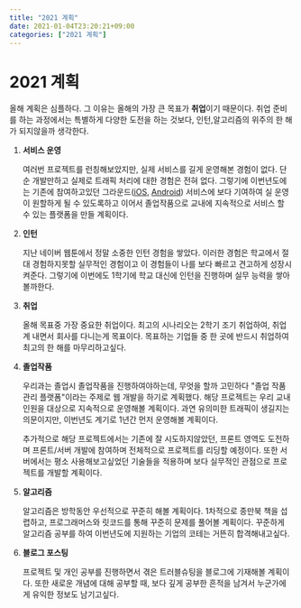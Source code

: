 ```yaml
---
title: "2021 계획"
date: 2021-01-04T23:20:21+09:00
categories: ["2021 계획"]
---
```


# 2021 계획

올해 계획은 심플하다. 그 이유는 올해의 가장 큰 목표가 **취업**이기 때문이다. 취업 준비를 하는 과정에서는 특별하게 다양한 도전을 하는 것보다, 인턴,알고리즘의 위주의 한 해가 되지않을까 생각한다.



1. **서비스 운영**

    여러번 프로젝트를 런칭해보았지만, 실제 서비스를 길게 운영해본 경험이 없다. 단순 개발만하고 실제로 트래픽 처리에 대한 경험은 전혀 없다. 그렇기에 이번년도에는 기존에 참여하고있던 그라운드([iOS](https://apps.apple.com/us/app/%EA%B7%B8%EB%9D%BC%EC%9A%B4%EB%93%9C/id1483838254), [Android](https://play.google.com/store/apps/details?id=com.yourssu.ground&hl=ko)) 서비스에 보다 기여하여 실 운영이 원할하게 될 수 있도록하고 이어서 졸업작품으로 교내에 지속적으로 서비스 할 수 있는 플랫폼을 만들 계획이다.


2. **인턴**

    지난 네이버 웹툰에서 정말 소중한 인턴 경험을 쌓았다. 이러한 경험은 학교에서 절대 경험하지못할 실무적인 경험이고 이 경험들이 나를 보다 빠르고 견고하게 성장시켜준다. 그렇기에 이번에도 1학기에 학교 대신에 인턴을 진행하며 실무 능력을 쌓아볼까한다.

3. **취업**
    
    올해 목표중 가장 중요한 취업이다. 최고의 시나리오는 2학기 조기 취업하여, 취업계 내면서 회사를 다니는게 목표이다. 목표하는 기업들 중 한 곳에 반드시 취업하여 최고의 한 해를 마무리하고싶다.

4. **졸업작품**

    우리과는 졸업시 졸업작품을 진행하여야하는데, 무엇을 할까 고민하다 "졸업 작품 관리 플랫폼"이라는 주제로 웹 개발을 하기로 계획했다. 해당 프로젝트는 우리 교내인원을 대상으로 지속적으로 운영해볼 계획이다. 과연 유의미한 트래픽이 생길지는 의문이지만, 이번년도 계기로 1년간 먼저 운영해볼 계획이다.

    추가적으로 해당 프로젝트에서는 기존에 잘 시도하지않았던, 프론트 영역도 도전하며 프론트/서버 개발에 참여하며 전체적으로 프로젝트를 리딩할 예정이다. 또한 서버에서는 평소 사용해보고싶었던 기술들을 적용하며 보다 실무적인 관점으로 프로젝트를 개발할 계획이다.

5. **알고리즘**

    알고리즘은 방학동안 우선적으로 꾸준히 해볼 계획이다. 1차적으로 종만북 책을 섭렵하고, 프로그래머스와 릿코드를 통해 꾸준히 문제를 풀어볼 계획이다. 꾸준하게 알고리즘 공부를 하여 이번년도에 지원하는 기업의 코테는 거뜬히 합격해내고싶다.

6. **블로그 포스팅**

    프로젝트 및 개인 공부를 진행하면서 겪은 트러블슈팅을 블로그에 기재해볼 계획이다. 또한 새로운 개념에 대해 공부할 때, 보다 깊게 공부한 흔적을 남겨서 누군가에게  유익한 정보도 남기고싶다.
